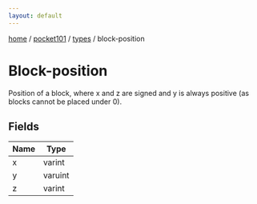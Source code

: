 ```yaml
---
layout: default
---
```


[home](/)  /  [pocket101](/protocol/pocket101)  /  [types](/protocol/pocket101/types)  /  block-position

# Block-position

Position of a block, where x and z are signed and y is always positive (as blocks cannot be placed under 0).

## Fields

Name | Type
---|---
x | varint
y | varuint
z | varint

